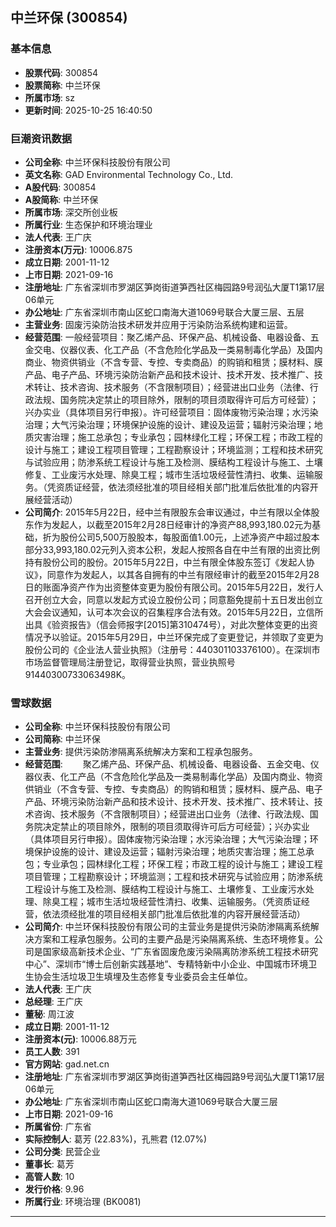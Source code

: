 ## 中兰环保 (300854)

### 基本信息

- **股票代码**: 300854
- **股票简称**: 中兰环保
- **所属市场**: sz
- **更新时间**: 2025-10-25 16:40:50

### 巨潮资讯数据

- **公司全称**: 中兰环保科技股份有限公司
- **英文名称**: GAD Environmental Technology Co., Ltd.
- **A股代码**: 300854
- **A股简称**: 中兰环保
- **所属市场**: 深交所创业板
- **所属行业**: 生态保护和环境治理业
- **法人代表**: 王广庆
- **注册资本(万元)**: 10006.875
- **成立日期**: 2001-11-12
- **上市日期**: 2021-09-16
- **注册地址**: 广东省深圳市罗湖区笋岗街道笋西社区梅园路9号润弘大厦T1第17层06单元
- **办公地址**: 广东省深圳市南山区蛇口南海大道1069号联合大厦三层、五层
- **主营业务**: 固废污染防治技术研发并应用于污染防治系统构建和运营。
- **经营范围**: 一般经营项目：聚乙烯产品、环保产品、机械设备、电器设备、五金交电、仪器仪表、化工产品（不含危险化学品及一类易制毒化学品）及国内商业、物资供销业（不含专营、专控、专卖商品）的购销和租赁；膜材料、膜产品、电子产品、环境污染防治新产品和技术设计、技术开发、技术推广、技术转让、技术咨询、技术服务（不含限制项目）；经营进出口业务（法律、行政法规、国务院决定禁止的项目除外，限制的项目须取得许可后方可经营）；兴办实业（具体项目另行申报）。许可经营项目：固体废物污染治理；水污染治理；大气污染治理；环境保护设施的设计、建设及运营；辐射污染治理；地质灾害治理；施工总承包；专业承包；园林绿化工程；环保工程；市政工程的设计与施工；建设工程项目管理；工程勘察设计；环境监测；工程和技术研究与试验应用；防渗系统工程设计与施工及检测、膜结构工程设计与施工、土壤修复、工业废污水处理、除臭工程；城市生活垃圾经营性清扫、收集、运输服务。（凭资质证经营，依法须经批准的项目经相关部门批准后依批准的内容开展经营活动）
- **公司简介**: 2015年5月22日，经中兰有限股东会审议通过，中兰有限以全体股东作为发起人，以截至2015年2月28日经审计的净资产88,993,180.02元为基础，折为股份公司5,500万股股本，每股面值1.00元，上述净资产中超过股本部分33,993,180.02元列入资本公积，发起人按照各自在中兰有限的出资比例持有股份公司的股份。2015年5月22日，中兰有限全体股东签订《发起人协议》，同意作为发起人，以其各自拥有的中兰有限经审计的截至2015年2月28日的账面净资产作为出资整体变更为股份有限公司。2015年5月22日，发行人召开创立大会，同意以发起方式设立股份公司；同意豁免提前十五日发出创立大会会议通知，认可本次会议的召集程序合法有效。2015年5月22日，立信所出具《验资报告》（信会师报字[2015]第310474号），对此次整体变更的出资情况予以验证。2015年5月29日，中兰环保完成了变更登记，并领取了变更为股份公司的《企业法人营业执照》（注册号：440301103376100）。在深圳市市场监督管理局注册登记，取得营业执照，营业执照号91440300733063498K。

### 雪球数据

- **公司全称**: 中兰环保科技股份有限公司
- **公司简称**: 中兰环保
- **主营业务**: 提供污染防渗隔离系统解决方案和工程承包服务。
- **经营范围**: 　　聚乙烯产品、环保产品、机械设备、电器设备、五金交电、仪器仪表、化工产品（不含危险化学品及一类易制毒化学品）及国内商业、物资供销业（不含专营、专控、专卖商品）的购销和租赁；膜材料、膜产品、电子产品、环境污染防治新产品和技术设计、技术开发、技术推广、技术转让、技术咨询、技术服务（不含限制项目）；经营进出口业务（法律、行政法规、国务院决定禁止的项目除外，限制的项目须取得许可后方可经营）；兴办实业（具体项目另行申报）。固体废物污染治理；水污染治理；大气污染治理；环境保护设施的设计、建设及运营；辐射污染治理；地质灾害治理；施工总承包；专业承包；园林绿化工程；环保工程；市政工程的设计与施工；建设工程项目管理；工程勘察设计；环境监测；工程和技术研究与试验应用；防渗系统工程设计与施工及检测、膜结构工程设计与施工、土壤修复、工业废污水处理、除臭工程；城市生活垃圾经营性清扫、收集、运输服务。（凭资质证经营，依法须经批准的项目经相关部门批准后依批准的内容开展经营活动）
- **公司简介**: 中兰环保科技股份有限公司的主营业务是提供污染防渗隔离系统解决方案和工程承包服务。公司的主要产品是污染隔离系统、生态环境修复。公司是国家级高新技术企业、“广东省固废危废污染隔离防渗系统工程技术研究中心”、深圳市“博士后创新实践基地”、专精特新中小企业、中国城市环境卫生协会生活垃圾卫生填埋及生态修复专业委员会主任单位。
- **法人代表**: 王广庆
- **总经理**: 王广庆
- **董秘**: 周江波
- **成立日期**: 2001-11-12
- **注册资本(元)**: 10006.88万元
- **员工人数**: 391
- **官方网站**: gad.net.cn
- **注册地址**: 广东省深圳市罗湖区笋岗街道笋西社区梅园路9号润弘大厦T1第17层06单元
- **办公地址**: 广东省深圳市南山区蛇口南海大道1069号联合大厦三层
- **上市日期**: 2021-09-16
- **所属省份**: 广东省
- **实际控制人**: 葛芳 (22.83%)，孔熊君 (12.07%)
- **公司分类**: 民营企业
- **董事长**: 葛芳
- **高管人数**: 10
- **发行价格**: 9.96
- **所属行业**: 环境治理 (BK0081)

---